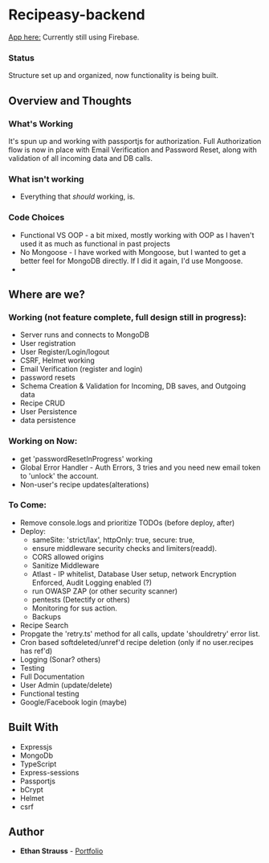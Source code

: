 # Recipeasy-backend

[App here:](https://stupefied-morse-5e1233.netlify.com/)
Currently still using Firebase.

### Status

Structure set up and organized, now functionality is being built. 

## Overview and Thoughts

### What's Working

It's spun up and working with passportjs for authorization. Full Authorization flow is now in place with Email Verification and Password Reset, along with validation of all incoming data and DB calls.  

### What isn't working

- Everything that *should* working, is.

### Code Choices

- Functional VS OOP - a bit mixed, mostly working with OOP as I haven't used it as much as functional in past projects
- No Mongoose - I have worked with Mongoose, but I wanted to get a better feel for MongoDB directly. If I did it again, I'd use Mongoose. 
- 

## Where are we?

### Working (not feature complete, full design still in progress):

- Server runs and connects to MongoDB 
- User registration
- User Register/Login/logout
- CSRF, Helmet working
- Email Verification (register and login)
- password resets
- Schema Creation & Validation for Incoming, DB saves, and Outgoing data
- Recipe CRUD
- User Persistence
- data persistence

### Working on Now:

- get 'passwordResetInProgress' working
- Global Error Handler - Auth Errors, 3 tries and you need new email token to 'unlock' the account. 
- Non-user's recipe updates(alterations)

### To Come:

- Remove console.logs and prioritize TODOs (before deploy, after)
- Deploy: 
    - sameSite: 'strict/lax', httpOnly: true, secure: true, 
    - ensure middleware security checks and limiters(readd). 
    - CORS allowed origins
    - Sanitize Middleware
    - Atlast - IP whitelist, Database User setup, network Encryption Enforced, Audit Logging enabled (?)
    - run OWASP ZAP (or other security scanner)
    - pentests (Detectify or others)
    - Monitoring for sus action. 
    - Backups
- Recipe Search
- Propgate the 'retry.ts' method for all calls, update 'shouldretry' error list. 
- Cron based softdeleted/unref'd recipe deletion (only if no user.recipes has ref'd)
- Logging (Sonar? others)
- Testing
- Full Documentation
- User Admin (update/delete)
- Functional testing
- Google/Facebook login (maybe)

## Built With

- Expressjs
- MongoDb
- TypeScript
- Express-sessions
- Passportjs
- bCrypt
- Helmet
- csrf

## Author

- **Ethan Strauss** - [Portfolio](https://dotethan.github.io)
